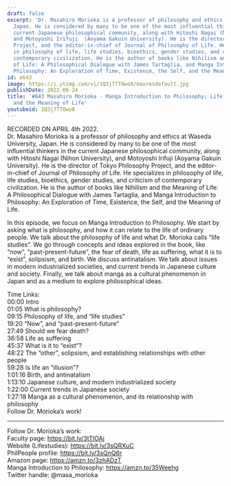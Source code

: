 ```yaml
---
draft: false
excerpt: 'Dr. Masahiro Morioka is a professor of philosophy and ethics at Waseda University,
  Japan. He is considered by many to be one of the most influential thinkers in the
  current Japanese philosophical community, along with Hitoshi Nagai (Nihon University),
  and Motoyoshi Irifuji  (Aoyama Gakuin University). He is the director of Tokyo Philosophy
  Project, and the editor-in-chief of Journal of Philosophy of Life. He specializes
  in philosophy of life, life studies, bioethics, gender studies, and criticism of
  contemporary civilization. He is the author of books like Nihilism and the Meaning
  of Life: A Philosophical Dialogue with James Tartaglia, and Manga Introduction to
  Philosophy: An Exploration of Time, Existence, the Self, and the Meaning of Life.'
id: e643
image: https://i.ytimg.com/vi/1Q3j7TTOwo8/maxresdefault.jpg
publishDate: 2022-06-24
title: '#643 Masahiro Morioka - Manga Introduction to Philosophy; Life, Death, Time,
  and the Meaning of Life'
youtubeid: 1Q3j7TTOwo8
---
```

RECORDED ON APRIL 4th 2022.  
Dr. Masahiro Morioka is a professor of philosophy and ethics at Waseda University, Japan. He is considered by many to be one of the most influential thinkers in the current Japanese philosophical community, along with Hitoshi Nagai (Nihon University), and Motoyoshi Irifuji  (Aoyama Gakuin University). He is the director of Tokyo Philosophy Project, and the editor-in-chief of Journal of Philosophy of Life. He specializes in philosophy of life, life studies, bioethics, gender studies, and criticism of contemporary civilization. He is the author of books like Nihilism and the Meaning of Life: A Philosophical Dialogue with James Tartaglia, and Manga Introduction to Philosophy: An Exploration of Time, Existence, the Self, and the Meaning of Life.

In this episode, we focus on Manga Introduction to Philosophy. We start by asking what is philosophy, and how it can relate to the life of ordinary people. We talk about the philosophy of life and what Dr. Morioka calls “life studies”. We go through concepts and ideas explored in the book, like “now”, “past-present-future”, the fear of death, life as suffering, what it is to “exist”, solipsism, and birth. We discuss antinatalism. We talk about issues in modern industrialized societies, and current trends in Japanese culture and society. Finally, we talk about manga as a cultural phenomenon in Japan and as a medium to explore philosophical ideas.

Time Links:  
00:00 Intro  
01:05  What is philosophy?  
09:15  Philosophy of life, and “life studies”  
19:20  “Now”, and “past-present-future”  
27:49  Should we fear death?  
36:58  Life as suffering  
45:37  What is it to “exist”?  
48:22  The “other”, solipsism, and establishing relationships with other people  
59:28  Is life an “illusion”?  
1:01:16  Birth, and antinatalism  
1:13:10  Japanese culture, and modern industrialized society  
1:22:00  Current trends in Japanese society  
1:27:18  Manga as a cultural phenomenon, and its relationship with philosophy  
  Follow Dr. Morioka’s work!

---

Follow Dr. Morioka’s work:  
Faculty page: https://bit.ly/3tTIOAj  
Website (Lifestudies): https://bit.ly/3sQRXuC  
PhilPeople profile: https://bit.ly/3sQnQ6r  
Amazon page: https://amzn.to/3zhADzT  
Manga Introduction to Philosophy: https://amzn.to/35Weehg  
Twitter handle: @masa_morioka
